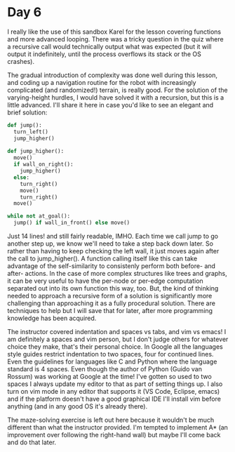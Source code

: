 # Day 6

I really like the use of this sandbox Karel for the lesson covering functions
and more advanced looping.  There was a tricky question in the quiz where a
recursive call would technically output what was expected (but it will output
it indefinitely, until the process overflows its stack or the OS crashes).

The gradual introduction of complexity was done well during this lesson, and
coding up a navigation routine for the robot with increasingly complicated (and
randomized!) terrain, is really good.  For the solution of the varying-height
hurdles, I would have solved it with a recursion, but this is a little advanced.
I'll share it here in case you'd like to see an elegant and brief solution:

```python
def jump():
  turn_left()
  jump_higher()
  
def jump_higher():
  move()
  if wall_on_right():
    jump_higher()
  else:
    turn_right()
    move()
    turn_right()
  move()

while not at_goal():
  jump() if wall_in_front() else move()
```

Just 14 lines! and still fairly readable, IMHO.  Each time we call jump to go
another step up, we know we'll need to take a step back down later.  So rather
than having to keep checking the left wall, it just moves again after the call
to jump_higher().  A function calling itself like this can take advantage of the
self-similarity to consistenly perform both before- and after- actions.  In the
case of more complex structures like trees and graphs, it can be very useful to
have the per-node or per-edge computation separated out into its own function
this way, too.  But, the kind of thinking needed to approach a recursive form
of a solution is significantly more challenging than approaching it as a fully
procedural solution.  There are techniques to help but I will save that for
later, after more programming knowledge has been acquired.

The instructor covered indentation and spaces vs tabs, and vim vs emacs!  I am
definitely a spaces and vim person, but I don't judge others for whatever choice
they make, that's their personal choice.  In Google all the languages style
guides restrict indentation to two spaces, four for continued lines.  Even the
guidelines for languages like C and Python where the language standard is 4
spaces.  Even though the author of Python (Guido van Rossum) was working at
Google at the time!  I've gotten so used to two spaces I always update my editor
to that as part of setting things up.  I also turn on vim mode in any editor
that supports it (VS Code, Eclipse, emacs) and if the platform doesn't have a
good graphical IDE I'll install vim before anything (and in any good OS it's
already there).

The maze-solving exercise is left out here because it wouldn't be much different
than what the instructor provided.  I'm tempted to implement A* (an improvement
over following the right-hand wall) but maybe I'll come back and do that later.